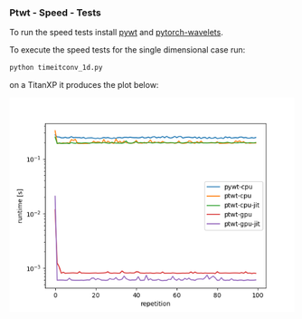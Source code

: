 ### Ptwt - Speed - Tests

To run the speed tests install [pywt](https://pywavelets.readthedocs.io/en/latest/install.html)
and [pytorch-wavelets](https://github.com/fbcotter/pytorch_wavelets).

To execute the speed tests for the single dimensional case run:
``` python
python timeitconv_1d.py
```
on a TitanXP it produces the plot below:

![1d-speed](figs/dim1.png)